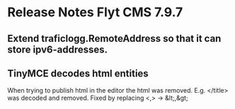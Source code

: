# Release Notes Flyt CMS 7.9.7

## Extend traficlogg.RemoteAddress so that it can store ipv6-addresses.

## TinyMCE decodes html entities
When trying to publish html in the editor the html was removed. E.g. &lt;/title&gt; was decoded and removed.
Fixed by replacing &lt;,&gt; -> &amp;lt;,&amp;gt;
